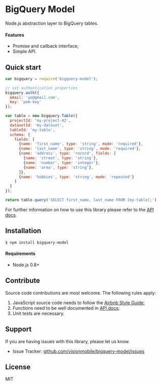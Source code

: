 # BigQuery Model

Node.js abstraction layer to BigQuery tables.

#### Features

* Promise and callback interface;
* Simple API.

## Quick start

```javascript
var bigquery = require('bigquery-model');

// set authentication properties
bigquery.auth({
  email: 'yo@gmail.com',
  key: 'pem-key'
});

var table = new bigquery.Table({
  projectId: 'my-project-42',
  datasetId: 'my-dataset',
  tableId: 'my-table',
  schema: {
    fields: [
      {name: 'first_name', type: 'string', mode: 'required'},
      {name: 'last_name', type: 'string', mode: 'required'},
      {name: 'address', type: 'record', fields: [
        {name: 'street', type: 'string'},
        {name: 'number', type: 'integer'},
        {name: 'area', type: 'string'},
      ]},
      {name: 'hobbies', type: 'string', mode: 'repeated'}
    ]
  }
});

return table.query('SELECT first_name, last_name FROM [my-table];')
```

For further information on how to use this library please refer to the [API docs](https://github.com/visionmobile/bigquery-model/blob/master/docs/table.md).

## Installation

```
$ npm install bigquery-model
```

#### Requirements

* Node.js 0.8+

## Contribute

Source code contributions are most welcome. The following rules apply:

1. JavaScript source code needs to follow the [Airbnb Style Guide](https://github.com/airbnb/javascript);
2. Functions need to be well documented in [API docs](https://github.com/visionmobile/bigquery-model/blob/master/docs/bigquery.md);
3. Unit tests are necessary.

## Support

If you are having issues with this library, please let us know.

* Issue Tracker: [github.com/visionmobile/bigquery-model/issues](https://github.com/visionmobile/bigquery-model/issues)

## License

MIT

